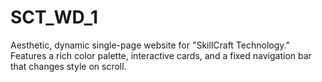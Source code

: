 # SCT_WD_1
Aesthetic, dynamic single-page website for "SkillCraft Technology." Features a rich color palette, interactive cards, and a fixed navigation bar that changes style on scroll.
